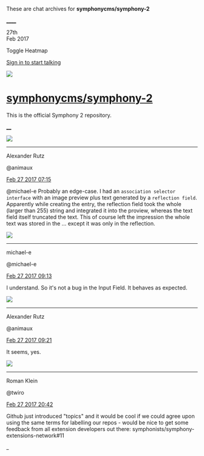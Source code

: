 These are chat archives for **symphonycms/symphony-2**

[__](/symphonycms/symphony-2/archives/2017/02/28)[__](/symphonycms/symphony-2/archives/2017/02/26)

27th  
Feb 2017

Toggle Heatmap

[Sign in to start talking](/login?action=login&button=archive-login)

![](https://avatars-02.gitter.im/group/iv/3/57542c45c43b8c601977197e?s=48)

#  [symphonycms/symphony-2](/symphonycms/symphony-2)

This is the official Symphony 2 repository.

[ __](/orgs/symphonycms/rooms "More symphonycms rooms")

![](https://avatars2.githubusercontent.com/u/446874?v=4&s=30)

____

Alexander Rutz

@animaux

[Feb 27 2017
07:15](https://gitter.im/symphonycms/symphony-2?at=58b3d217f1a33b627554b887)

@michael-e Probably an edge-case. I had an `association selector interface`
with an image preview plus text generated by a `reflection field`. Apparently
while creating the entry, the reflection field took the whole (larger than
255) string and integrated it into the proview, whereas the text field itself
truncated the text. This of course left the impression the whole text was
stored in the … except it was only in the reflection.

![](https://avatars2.githubusercontent.com/u/40072?v=4&s=30)

____

michael-e

@michael-e

[Feb 27 2017
09:13](https://gitter.im/symphonycms/symphony-2?at=58b3edd521d548df2c641b6b)

I understand. So it's not a bug in the Input Field. It behaves as expected.

![](https://avatars2.githubusercontent.com/u/446874?v=4&s=30)

____

Alexander Rutz

@animaux

[Feb 27 2017
09:21](https://gitter.im/symphonycms/symphony-2?at=58b3efab1465c46a56bce88b)

It seems, yes.

![](https://avatars2.githubusercontent.com/u/870227?v=4&s=30)

____

Roman Klein

@twiro

[Feb 27 2017
20:42](https://gitter.im/symphonycms/symphony-2?at=58b48f35f1a33b627559512c)

Github just introduced "topics" and it would be cool if we could agree upon
using the same terms for labelling our repos - would be nice to get some
feedback from all extension developers out there: symphonists/symphony-
extensions-network#11

_

